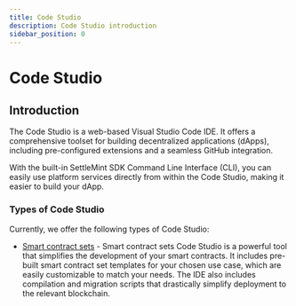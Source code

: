 ```yaml
---
title: Code Studio
description: Code Studio introduction
sidebar_position: 0
---
```


# Code Studio

## Introduction

The Code Studio is a web-based Visual Studio Code IDE. It offers a comprehensive toolset for building decentralized applications (dApps), including pre-configured extensions and a seamless GitHub integration.

With the built-in SettleMint SDK Command Line Interface (CLI), you can easily use platform services directly from within the Code Studio, making it easier to build your dApp.

### Types of Code Studio

Currently, we offer the following types of Code Studio:

- [Smart contract sets](./1_smart-contract-sets/1_smart-contract-sets.md) - Smart contract sets Code Studio is a powerful tool that simplifies the development of your smart contracts. It includes pre-built smart contract set templates for your chosen use case, which are easily customizable to match your needs. The IDE also includes compilation and migration scripts that drastically simplify deployment to the relevant blockchain.
